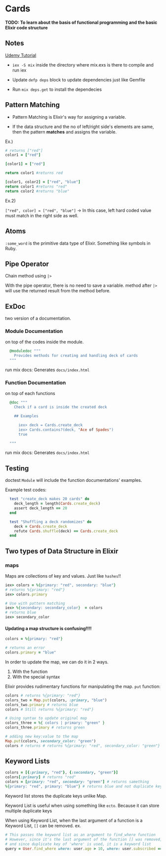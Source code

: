 # Cards

**TODO: To learn about the basis of functional programming and the basic Elixir code structure**

## Notes

[Udemy Tutorial](https://www.udemy.com/the-complete-elixir-and-phoenix-bootcamp-and-tutorial/learn/v4/overview)

* `iex -S mix` inside the directory where mix.exs is there to compile and run iex

* Update `defp deps` block to update dependencies just like Gemfile

* Run `mix deps.get` to install the dependecies

## Pattern Matching

* Pattern Matching is Elixir's way for assigning a variable.

* If the data structure and the no of left/right side's elements are same, then the pattern **matches** and assigns the variable.

Ex.)
```ruby
# returns ["red"]
color1 = ["red"]

[color1] = ["red"]

return color1 #returns red

[color1, color2] = ["red", "blue"]
return color1 #returns "red"
return color2 #returns "blue"
```

Ex.2)

`["red", color] = ["red", "blue"]` -> In this case, left hard coded value must match in the right side as well.

## Atoms

`:some_word` is the primitive data type of Elixir. Something like symbols in Ruby.


## Pipe Operator

Chain method using `|>`

With the pipe operator, there is no need to save a variable.
method after `|>` will use the returned result from the method before.

## ExDoc

two version of a documentation.

### Module Documentation
on top of the codes inside the module.

```ruby
  @moduledoc """
    Provides methods for creating and handling deck of cards
  """
```

run mix docs: Generates `docs/index.html`

### Function Documentation
on top of each functions

```ruby
  @doc """
    Check if a card is inside the created deck

    ## Examples

      iex> deck = Cards.create_deck
      iex> Cards.contains?(deck, "Ace of Spades")
      true

  """
```
run mix docs: Generates `docs/index.html`

## Testing

doctest `Module` will include the function documentations' examples.

Example test codes:
```ruby
  test "create_deck makes 20 cards" do
    deck_length = length(Cards.create_deck)
    assert deck_length == 20
  end

  test "Shuffling a deck randomizes" do
    deck = Cards.create_deck
    refute Cards.shuffle(deck) == Cards.create_deck
  end
```

## Two types of Data Structure in Elixir

### maps

Maps are collections of key and values. Just like `hashes`!!

```ruby
iex> colors = %{primary: "red", secondary: "blue"}
# returns %{primary: "red"}
iex> colors.primary

# Use with pattern matching
iex> %{secondary: secondary_color}  = colors
# returns blue
iex> secondary_color
```

#### Updating a map structure is confusing!!!!

```ruby
colors = %{primary: "red"}

# returns an error
colors.primary = "blue"
```

In order to update the map, we can do it in 2 ways.

1. With the function
2. With the special syntax

Elixir provides rudimentary functions for manipulating the map.
`put` function:

```ruby
colors # returns %{primary: "red"}
colors_two = Map.put(colors, :primary, "blue")
colors_two.primary # returns blue
colors # Still returns %{primary: "red"}

# Using syntax to update original map
colors_three = %{ colors | primary: "green" }
colors_three.primary # returns green

# adding new key:value to the map
Map.put(colors, secondary_color: "green")
colors # returns # returns %{primary: "red", secondary_color: "green"}
```

## Keyword Lists

```ruby
colors = [{:primary, "red"}, {:secondary, "green"}]
colors[:primary] # returns "red"
colors = [primary: "red", secondary: "green"] # returns samething
%{primary: "red", primary: "blue"} # returns blue and not duplicate keys
```
Keyword list stores the duplicate keys unlike Map.

Keyword List is useful when using something like `ecto`. Because it can store multiple duplicate keys

When using Keyword List, when the last argument of a function is a Keyword List, `[]` can be removed.
ex.

```ruby
# This passes the keyword list as an argument to find_where function
# However, since it's the last argument of the function [] was removed,
# and since duplicate key of 'where' is used, it is a keyword list
query = User.find_where where: user.age > 10, where: user.subscribed == true
```

